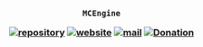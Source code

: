 <h3 align="center">

`MCEngine`

[![repository](https://img.shields.io/badge/repository-white)](https://github.com/mcengine/mcengine)
[![website](https://img.shields.io/badge/website-white)](https://mcengine.github.io/mcengine-website)
[![mail](https://img.shields.io/badge/mail-white)](mailto:mcengine@groups.outlook.com)
[![Donation](https://img.shields.io/badge/donation-white)](https://mcengine.github.io/donation)

</h3>